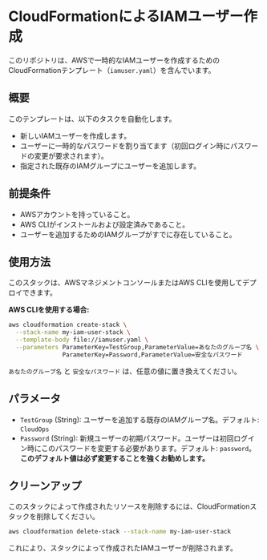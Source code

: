 # CloudFormationによるIAMユーザー作成

このリポジトリは、AWSで一時的なIAMユーザーを作成するためのCloudFormationテンプレート（`iamuser.yaml`）を含んでいます。

## 概要

このテンプレートは、以下のタスクを自動化します。

*   新しいIAMユーザーを作成します。
*   ユーザーに一時的なパスワードを割り当てます（初回ログイン時にパスワードの変更が要求されます）。
*   指定された既存のIAMグループにユーザーを追加します。

## 前提条件

*   AWSアカウントを持っていること。
*   AWS CLIがインストールおよび設定済みであること。
*   ユーザーを追加するためのIAMグループがすでに存在していること。

## 使用方法

このスタックは、AWSマネジメントコンソールまたはAWS CLIを使用してデプロイできます。

**AWS CLIを使用する場合:**

```bash
aws cloudformation create-stack \
  --stack-name my-iam-user-stack \
  --template-body file://iamuser.yaml \
  --parameters ParameterKey=TestGroup,ParameterValue=あなたのグループ名 \
               ParameterKey=Password,ParameterValue=安全なパスワード
```

`あなたのグループ名` と `安全なパスワード` は、任意の値に置き換えてください。

## パラメータ

*   `TestGroup` (String): ユーザーを追加する既存のIAMグループ名。デフォルト: `CloudOps`
*   `Password` (String): 新規ユーザーの初期パスワード。ユーザーは初回ログイン時にこのパスワードを変更する必要があります。デフォルト: `password`。**このデフォルト値は必ず変更することを強くお勧めします。**

## クリーンアップ

このスタックによって作成されたリソースを削除するには、CloudFormationスタックを削除してください。

```bash
aws cloudformation delete-stack --stack-name my-iam-user-stack
```

これにより、スタックによって作成されたIAMユーザーが削除されます。
